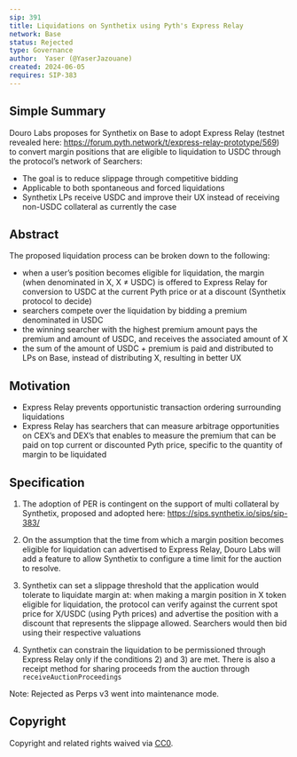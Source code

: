 ```yaml
---
sip: 391
title: Liquidations on Synthetix using Pyth's Express Relay
network: Base
status: Rejected
type: Governance
author:  Yaser (@YaserJazouane)
created: 2024-06-05
requires: SIP-383
---
```


## Simple Summary

Douro Labs proposes for Synthetix on Base to adopt Express Relay (testnet revealed here: https://forum.pyth.network/t/express-relay-prototype/569) to convert margin positions that are eligible to liquidation to USDC through the protocol’s network of Searchers:

- The goal is to reduce slippage through competitive bidding
- Applicable to both spontaneous and forced liquidations
- Synthetix LPs receive USDC and improve their UX instead of receiving non-USDC collateral as currently the case

## Abstract

The proposed liquidation process can be broken down to the following:

- when a user’s position becomes eligible for liquidation, the margin (when denominated in X, X ≠ USDC) is offered to Express Relay for conversion to USDC at the current Pyth price or at a discount (Synthetix protocol to decide)
- searchers compete over the liquidation by bidding a premium denominated in USDC
- the winning searcher with the highest premium amount pays the premium and amount of USDC, and receives the associated amount of X
- the sum of the amount of USDC + premium is paid and distributed to LPs on Base, instead of distributing X, resulting in better UX

## Motivation

- Express Relay prevents opportunistic transaction ordering surrounding liquidations
- Express Relay has searchers that can measure arbitrage opportunities on CEX’s and DEX’s that enables to measure the premium that can be paid on top current or discounted Pyth price, specific to the quantity of margin to be liquidated

## Specification

1. The adoption of PER is contingent on the support of multi collateral by Synthetix, proposed and adopted here: https://sips.synthetix.io/sips/sip-383/

2. On the assumption that the time from which a margin position becomes eligible for liquidation can advertised to Express Relay, Douro Labs will add a feature to allow Synthetix to configure a time limit for the auction to resolve.

3. Synthetix can set a slippage threshold that the application would tolerate to liquidate margin at: when making a margin position in X token eligible for liquidation, the protocol can verify against the current spot price for X/USDC (using Pyth prices) and advertise the position with a discount that represents the slippage allowed. Searchers would then bid using their respective valuations

4. Synthetix can constrain the liquidation to be permissioned through Express Relay only if the conditions 2) and 3) are met. There is also a receipt method for sharing proceeds from the auction through `receiveAuctionProceedings`

Note: Rejected as Perps v3 went into maintenance mode.

## Copyright

Copyright and related rights waived via [CC0](https://creativecommons.org/publicdomain/zero/1.0/).
